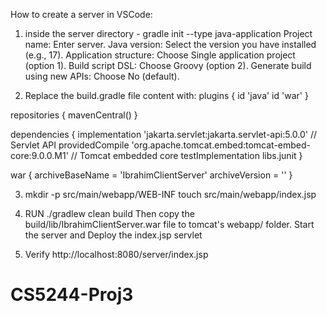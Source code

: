 How to create a server in VSCode:

1. inside the server directory - gradle init --type java-application
   Project name: Enter server.
   Java version: Select the version you have installed (e.g., 17).
   Application structure: Choose Single application project (option 1).
   Build script DSL: Choose Groovy (option 2).
   Generate build using new APIs: Choose No (default).

2. Replace the build.gradle file content with:
   plugins {
   id 'java'
   id 'war'
   }

repositories {
mavenCentral()
}

dependencies {
implementation 'jakarta.servlet:jakarta.servlet-api:5.0.0' // Servlet API
providedCompile 'org.apache.tomcat.embed:tomcat-embed-core:9.0.0.M1' // Tomcat embedded core
testImplementation libs.junit
}

war {
archiveBaseName = 'IbrahimClientServer'
archiveVersion = ''
}

3. mkdir -p src/main/webapp/WEB-INF
   touch src/main/webapp/index.jsp

<!-- <html>
<body>
    <h1>Hello, World!</h1>
</body>
</html> -->

4. RUN ./gradlew clean build
   Then copy the build/lib/IbrahimClientServer.war file to tomcat's webapp/ folder.
   Start the server and Deploy the index.jsp servlet

5. Verify http://localhost:8080/server/index.jsp

# CS5244-Proj3
